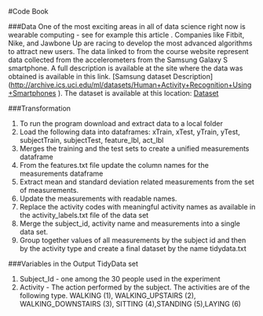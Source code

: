 #Code Book


###Data
One of the most exciting areas in all of data science right now is wearable computing - see for example this article . Companies like Fitbit, Nike, and Jawbone Up are racing to develop the most advanced algorithms to attract new users. The data linked to from the course website represent data collected from the accelerometers from the Samsung Galaxy S smartphone. A full description is available at the site where the data was obtained is available in this link.
[Samsung dataset Description] (http://archive.ics.uci.edu/ml/datasets/Human+Activity+Recognition+Using+Smartphones ). The dataset is available at this location:
[Dataset](https://d396qusza40orc.cloudfront.net/getdata%2Fprojectfiles%2FUCI%20HAR%20Dataset.zip )


###Transformation
1. To run the program download and extract data to a local folder 
2. Load the following data into dataframes: xTrain, xTest, yTrain, yTest, subjectTrain, subjectTest, feature_lbl, act_lbl  
3. Merges the training and the test sets to create a unified measurements dataframe
4. From the features.txt file update the column names for the measurements dataframe
5. Extract mean and standard deviation related measurements from the set of measurements.
6. Update the measurements with readable names.
7. Replace the activity codes with meaningful activity names as available in the activity_labels.txt file of the data set
8. Merge the subject_id, activity name and measurements into a single data set.
9. Group together values of all measurements by the subject id and then by the activity type and create a final dataset by the name tidydata.txt


###Variables in the Output TidyData set

1. Subject_Id - one among the 30 people used in the experiment
2. Activity - The action performed by the subject. The activities are of the following type. WALKING (1), WALKING_UPSTAIRS   (2), WALKING_DOWNSTAIRS (3), SITTING (4),STANDING (5),LAYING (6)


